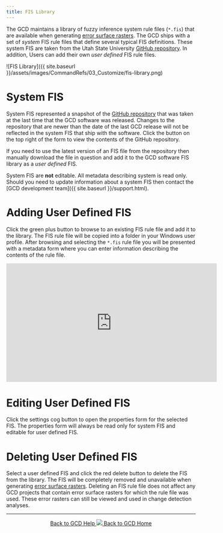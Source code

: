 ```yaml
---
title: FIS Library
---
```


The GCD maintains a library of fuzzy inference system rule files (`*.fis`) that are available when generating [error surface rasters](). The GCD ships with a set of *system* FIS rule files that define several typical FIS definitions. These system FIS are taken from the Utah State University [GitHub repository](https://github.com/Riverscapes/fis-dem-error). In addition, Users can add their own *user defined* FIS rule files. 

![FIS Library]({{ site.baseurl }}/assets/images/CommandRefs/03_Customize/fis-library.png)

# System FIS

System FIS represented a snapshot of the [GitHub repository](https://github.com/Riverscapes/fis-dem-error) that was taken at the last time that the GCD software was released. Changes to the repository that are newer than the date of the last GCD release will not be reflected in the system FIS that ship with the software. Click the button on the top right of the form to view the contents of the GitHub repository.

If you need to use the latest version of an FIS file from the repository then manually download the file in question and add it to the GCD software FIS library as a *user defined* FIS.

System FIS are **not** editable. All metadata describing system is read only. Should you need to update information about a system FIS then contact the [GCD development team]({{ site.baseurl }}/support.html).

# Adding User Defined FIS

Click the green plus button to browse to an existing FIS rule file and add it to the library. The FIS rule file will be copied into a folder in your Windows user profile. After browsing and selecting the `*.fis` rule file you will be presented with a metadata form where you can enter information describing the contents of the rule file. 

<div class="responsive-embed">
<iframe width="560" height="315" src="https://www.youtube.com/embed/84KgNRMQp2k" frameborder="0" gesture="media" allow="encrypted-media" allowfullscreen></iframe>
</div>

# Editing User Defined FIS

Click the settings cog button to open the properties form for the selected FIS. The properties form will always be read only for system FIS and editable for user defined FIS.

# Deleting User Defined FIS

Select a user defined FIS and click the red delete button to delete the FIS from the library. The FIS will be completely removed and unavailable when generating [error surface rasters](). Deleting an FIS rule file does not affect any GCD projects that contain error surface rasters for which the rule file was used. These error rasters can still be viewed and used in change detection analyses.

------
<div align="center">
	<a class="hollow button" href="{{ site.baseurl }}/Help"><i class="fa fa-chevron-circle-left"></i>  Back to GCD Help </a>  
	<a class="hollow button" href="{{ site.baseurl }}/"><img src="{{ site.baseurl}}/assets/images/icons/GCDAddIn.png">  Back to GCD Home </a>  
</div>

